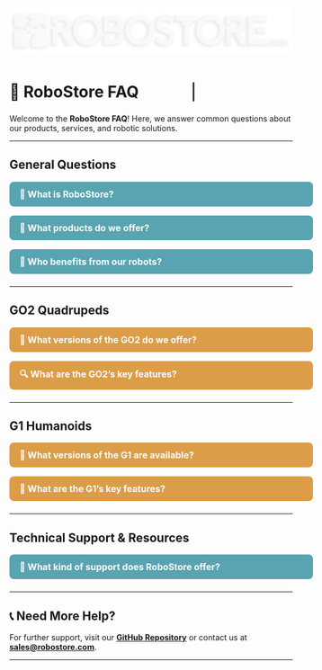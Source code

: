 <div align="center" style="display: flex; align-items: center; justify-content: center; gap: 10px;">
<img src="../assets/images/ROBOSTORE_logo_white_wshadow_PNG.png" alt="RoboStore Icon" style="width: 600px; height: auto; padding:20px;" />
</div>

<h2 style="font-weight: bold; text-align: left;">
  <span class="typing-animation"> 🚀 RoboStore FAQ</span>
</h2>

<style>
.typing-animation {
    display: inline-block;
    overflow: hidden;
    white-space: nowrap;
    border-right: 3px solid #333; /* Caret */
    font-size: 28px;
    animation: typing 5s steps(17, end) infinite, blink-caret 0.75s step-end infinite;
}

/* Typing animation */
@keyframes typing {
    0% { width: 0; }                                                                                                                   
    50% { width: 100%; }
    70% { width: 100%; } /* Hold full text for 2s */
    80% { width: 100%; } /* Keep it fully visible */
    100% { width: 0; } /* Delete back to empty */
}

/* Blinking caret animation */
@keyframes blink-caret {
    50% { border-color: transparent; }
}
</style>





<style>
/* Button Styling */
.faq-button {
    display: block;
    width: 100%;
    padding: 12px 18px;
    margin: 8px 0;
    background-color: #58A4B0;
    color: white;
    font-weight: bold;
    font-size: 16px;
    border-radius: 8px;
    cursor: pointer;
    border: none;
    text-align: left;
    transition: background 0.3s ease;
}

.faq-button:hover {
    background-color: #3C7E8A;
}

/* Button for different sections */
.gold-button {
    background-color: #DB9D47;
}

.gold-button:hover {
    background-color: #B88632;
}
</style>

Welcome to the **RoboStore FAQ**! Here, we answer common questions about our products, services, and robotic solutions.  

---

##  General Questions  

<details>
  <summary class="faq-button">🤖 What is RoboStore?</summary>
  RoboStore is the **official U.S. distributor of Unitree Robotics**, bringing cutting-edge robotic solutions to the U.S. market.
</details>

<details>
  <summary class="faq-button">🛒 What products do we offer?</summary>
  We provide the full line of **Unitree Robotics products**, including:
  - **GO2 Series** – AI-powered quadrupeds.
  - **G1 Humanoid** – Research & industrial humanoid robot.
  - **Accessories** – LiDAR, manipulators, batteries, and more.
</details>

<details>
  <summary class="faq-button">🎯 Who benefits from our robots?</summary>
  RoboStore serves:
  - **Educators** – Hands-on STEM robotics.
  - **Industrial Engineers** – Advanced automation solutions.
  - **Enthusiasts & Developers** – R&D and AI applications.
</details>

---

##  GO2 Quadrupeds  

<details>
  <summary class="faq-button gold-button">🚀 What versions of the GO2 do we offer?</summary>

  | **Model** | **Key Feature** | **Best Use Case** |
  |-----------|---------------|----------------|
  | **GO2 Air** | Entry-level | Hobbyists & Learning |
  | **GO2 Pro** | AI-enhanced mobility | Advanced robotics |
  | **GO2 Edu** | High-performance AI | Research & AI applications |
  | **GO2 Edu 40 Tops** | AI-optimized | Complex industrial tasks |
  | **GO2 Edu 100 Tops** | Cutting-edge AI | High-end research |
  | **GO2-W** | Wheeled version | Specialized environments |

</details>

<details>
  <summary class="faq-button gold-button">🔍 What are the GO2’s key features?</summary>
  - **Advanced Gait Capabilities** – Walking, rolling over, climbing.
  - **3D LiDAR Mapping** – Precision navigation.
  - **Intelligent Side-Follow System 2.0** – AI-enhanced movement.
  - **Over-the-Air (OTA) Updates** – Continuous improvements.
</details>

---

## G1 Humanoids  

<details>
  <summary class="faq-button gold-button">🔧 What versions of the G1 are available?</summary>

  | **Model** | **Best For** | **Key Feature** |
  |-----------|------------|----------------|
  | **G1 Base** | R&D | AI-driven mobility |
  | **G1 EDU** | Education & Research | Expanded sensor package |

</details>

<details>
  <summary class="faq-button gold-button">📌 What are the G1’s key features?</summary>
  - **Mobility** – Walks, jumps, climbs stairs.
  - **Dexterity** – Can manipulate objects with three-fingered hands.
  - **Vision** – LiDAR, depth cameras, AI-powered recognition.
</details>

---

## Technical Support & Resources  

<details>
  <summary class="faq-button">🔧 What kind of support does RoboStore offer?</summary>
  - **Hardware Support** – Assistance with procurement.  
  - **Software Guidance** – Troubleshooting & setup.  
  - **Educational Resources** – Video tutorials & documentation.  
  - **GitHub** – Open-source SDKs & project files.  
</details>

---

## 📞 Need More Help?  
For further support, visit our [**GitHub Repository**](https://github.com/robostore) or contact us at **sales@robostore.com**.

---
